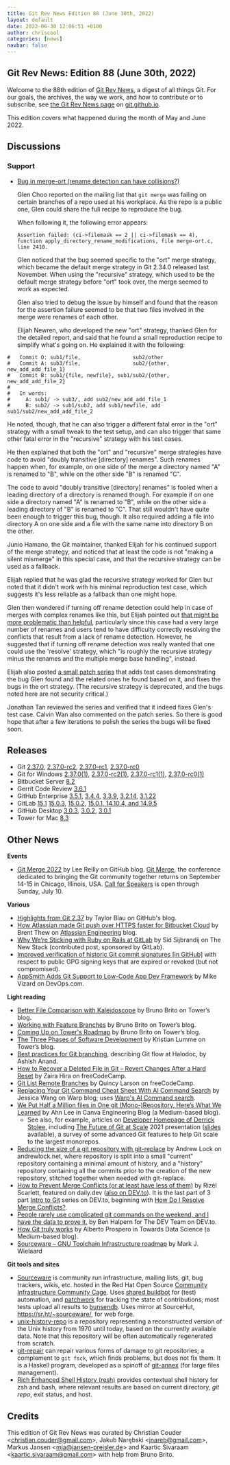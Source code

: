 ```yaml
---
title: Git Rev News Edition 88 (June 30th, 2022)
layout: default
date: 2022-06-30 12:06:51 +0100
author: chriscool
categories: [news]
navbar: false
---
```


## Git Rev News: Edition 88 (June 30th, 2022)

Welcome to the 88th edition of [Git Rev News](https://git.github.io/rev_news/rev_news/),
a digest of all things Git. For our goals, the archives, the way we work, and how to contribute or to
subscribe, see [the Git Rev News page](https://git.github.io/rev_news/rev_news/) on [git.github.io](http://git.github.io).

This edition covers what happened during the month of May and June 2022.

## Discussions

<!---
### General
-->

<!---
### Reviews
-->

### Support

* [Bug in merge-ort (rename detection can have collisions?)](https://public-inbox.org/git/kl6lee006mle.fsf@chooglen-macbookpro.roam.corp.google.com/)

  Glen Choo reported on the mailing list that `git merge` was failing
  on certain branches of a repo used at his workplace. As the repo is
  a public one, Glen could share the full recipe to reproduce the bug.

  When following it, the following error appears:

  `Assertion failed: (ci->filemask == 2 || ci->filemask == 4), function apply_directory_rename_modifications, file merge-ort.c, line 2410.`

  Glen noticed that the bug seemed specific to the "ort" merge
  strategy, which became the default merge strategy in Git 2.34.0
  released last November.  When using the "recursive" strategy,
  which used to be the default merge strategy before "ort" took over,
  the merge seemed to work as expected.

  Glen also tried to debug the issue by himself and found that the
  reason for the assertion failure seemed to be that two files
  involved in the merge were renames of each other.

  Elijah Newren, who developed the new "ort" strategy, thanked Glen
  for the detailed report, and said that he found a small reproduction
  recipe to simplify what's going on. He explained it with the
  following:

```
#   Commit O: sub1/file,                 sub2/other
#   Commit A: sub3/file,                 sub2/{other, new_add_add_file_1}
#   Commit B: sub1/{file, newfile}, sub1/sub2/{other, new_add_add_file_2}
#
#   In words:
#     A: sub1/ -> sub3/, add sub2/new_add_add_file_1
#     B: sub2/ -> sub1/sub2, add sub1/newfile, add sub1/sub2/new_add_add_file_2
```

  He noted, though, that he can also trigger a different fatal error
  in the "ort" strategy with a small tweak to the test setup, and can
  also trigger that same other fatal error in the "recursive" strategy
  with his test cases.

  He then explained that both the "ort" and "recursive" merge
  strategies have code to avoid "doubly transitive [directory]
  renames". Such renames happen when, for example, on one side of the
  merge a directory named "A" is renamed to "B", while on the other
  side "B" is renamed "C".

  The code to avoid "doubly transitive [directory] renames" is fooled
  when a leading directory of a directory is renamed though. For
  example if on one side a directory named "A" is renamed to "B",
  while on the other side a leading directory of "B" is renamed to
  "C".  That still wouldn't have quite been enough to trigger this
  bug, though.  It also required adding a file into directory A on one
  side and a file with the same name into directory B on the other.

  Junio Hamano, the Git maintainer, thanked Elijah for his continued
  support of the merge strategy, and noticed that at least the code is
  not "making a silent mismerge" in this special case, and that the
  recursive strategy can be used as a fallback.

  Elijah replied that he was glad the recursive strategy worked for
  Glen but noted that it didn't work with his minimal reproduction
  test case, which suggests it's less reliable as a fallback than one
  might hope.

  Glen then wondered if turning off rename detection could help in
  case of merges with complex renames like this, but Elijah pointed
  out [that might be more problematic than
  helpful](https://lore.kernel.org/git/CABPp-BGN0DoSr3bcjTmGZkcoj_dSVzOgFUQ++R=_z8v=nAJsTg@mail.gmail.com/),
  particularly since this case had a very large number of renames and
  users tend to have difficulty correctly resolving the conflicts that
  result from a lack of rename detection.  However, he suggested that
  if turning off rename detection was really wanted that one could use
  the 'resolve' strategy, which "is roughly the recursive strategy
  minus the renames and the multiple merge base handling", instead.

  Elijah also posted [a small patch
  series](https://lore.kernel.org/git/pull.1268.git.1655871651.gitgitgadget@gmail.com/)
  that adds test cases demonstrating the bug Glen found and the
  related ones he found based on it, and fixes the bugs in the ort
  strategy.  (The recursive strategy is deprecated, and the bugs noted
  here are not security critical.)

  Jonathan Tan reviewed the series and verified that it indeed fixes
  Glen's test case. Calvin Wan also commented on the patch series. So
  there is good hope that after a few iterations to polish the series
  the bugs will be fixed soon.

<!---
## Developer Spotlight:
-->

## Releases

+ Git [2.37.0](https://public-inbox.org/git/xmqqy1xinf00.fsf@gitster.g/),
[2.37.0-rc2](https://public-inbox.org/git/xmqqedzg4hqj.fsf@gitster.g/),
[2.37.0-rc1](https://public-inbox.org/git/xmqqv8syloqp.fsf@gitster.g/),
[2.37.0-rc0](https://public-inbox.org/git/xmqqwndk10gg.fsf@gitster.g/)
+ Git for Windows [2.37.0(1)](https://github.com/git-for-windows/git/releases/tag/v2.37.0.windows.1),
[2.37.0-rc2(1)](https://github.com/git-for-windows/git/releases/tag/v2.37.0-rc2.windows.1),
[2.37.0-rc1(1)](https://github.com/git-for-windows/git/releases/tag/v2.37.0-rc1.windows.1),
[2.37.0-rc0(1)](https://github.com/git-for-windows/git/releases/tag/v2.37.0-rc0.windows.1)
+ Bitbucket Server [8.2](https://confluence.atlassian.com/bitbucketserver/bitbucket-server-release-notes-872139866.html)
+ Gerrit Code Review [3.6.1](https://www.gerritcodereview.com/3.6.html#361)
+ GitHub Enterprise [3.5.1](https://help.github.com/enterprise-server@3.5/admin/release-notes#3.5.1),
[3.4.4](https://help.github.com/enterprise-server@3.4/admin/release-notes#3.4.4),
[3.3.9](https://help.github.com/enterprise-server@3.3/admin/release-notes#3.3.9),
[3.2.14](https://help.github.com/enterprise-server@3.2/admin/release-notes#3.2.14),
[3.1.22](https://help.github.com/enterprise-server@3.1/admin/release-notes#3.1.22)
+ GitLab [15.1](https://about.gitlab.com/releases/2022/06/22/gitlab-15-1-released/)
[15.0.3](https://about.gitlab.com/releases/2022/06/16/gitlab-15-0-3-released/),
[15.0.2](https://about.gitlab.com/releases/2022/06/06/gitlab-15-0-2-released/),
[15.0.1, 14.10.4, and 14.9.5](https://about.gitlab.com/releases/2022/06/01/critical-security-release-gitlab-15-0-1-released/)
+ GitHub Desktop [3.0.3](https://desktop.github.com/release-notes/),
[3.0.2](https://desktop.github.com/release-notes/),
[3.0.1](https://desktop.github.com/release-notes/)
+ Tower for Mac [8.3](https://www.git-tower.com/release-notes/mac?show_tab=release-notes)

## Other News
__Events__
+ [Git Merge 2022](https://github.blog/2022-06-15-git-merge-2022/)
  by Lee Reilly on GitHub blog.
  [Git Merge](http://git-merge.com/), the conference dedicated to bringing the Git community together
  returns on September 14-15 in Chicago, Illinois, USA.
  [Call for Speakers](https://sessionize.com/git-merge-2022) is open through Sunday, July 10.

__Various__
+ [Highlights from Git 2.37](https://github.blog/2022-06-27-highlights-from-git-2-37/)
  by Taylor Blau on GitHub's blog.
+ [How Atlassian made Git push over HTTPS faster for Bitbucket Cloud](https://www.atlassian.com/engineering/faster-git-push-over-https-for-bitbucket-cloud)
  by Brent Thew on [Atlassian Engineering](https://www.atlassian.com/engineering) blog.
+ [Why We’re Sticking with Ruby on Rails at GitLab](https://thenewstack.io/why-were-sticking-with-ruby-on-rails-at-gitlab/)
  by Sid Sijbrandij on The New Stack (contributed post, sponsored by GitLab).
+ [Improved verification of historic Git commit signatures \[in GitHub\]](https://github.blog/changelog/2022-05-31-improved-verification-of-historic-git-commit-signatures/)
  with respect to public GPG signing keys that are expired or revoked (but not compromised).
+ [AppSmith Adds Git Support to Low-Code App Dev Framework](https://devops.com/appsmith-adds-git-support-to-low-code-app-dev-framework/)
  by Mike Vizard on DevOps\.com.

__Light reading__
+ [Better File Comparison with Kaleidoscope](https://www.git-tower.com/blog/kaleidoscope/) by Bruno Brito on Tower’s blog.
+ [Working with Feature Branches](https://www.git-tower.com/blog/working-with-feature-branches/) by Bruno Brito on Tower’s blog.
+ [Coming Up on Tower's Roadmap](https://www.git-tower.com/blog/coming-up-on-the-roadmap-2022/) by Bruno Brito on Tower’s blog.
+ [The Three Phases of Software Development](https://www.git-tower.com/blog/three-phases-of-software-development/) by Kristian Lumme on Tower’s blog.
+ [Best practices for Git branching](https://blogs.halodoc.io/best-practices-for-git/),
  describing Git flow at Halodoc, by Ashish Anand.
+ [How to Recover a Deleted File in Git – Revert Changes After a Hard Reset](https://www.freecodecamp.org/news/how-to-recover-a-deleted-file-in-git/)
  by Zaira Hira on freeCodeCamp.
+ [Git List Remote Branches](https://www.freecodecamp.org/news/git-list-remote-branches/)
  by Quincy Larson on freeCodeCamp.
+ [Replacing Your Git Command Cheat Sheet With AI Command Search](https://www.warp.dev/blog/replace-git-cheat-sheet-ai-command-search)
  by Jessica Wang on Warp blog; uses [Warp's AI Command search](https://docs.warp.dev/features/ai-command-search#:~:text=Press%20CTRL%2D%60%20to%20open,ENTER%20to%20generate%20the%20command.).
+ [We Put Half a Million files in One git (Mono-)Repository, Here’s What We Learned](https://canvatechblog.com/we-put-half-a-million-files-in-one-git-repository-heres-what-we-learned-ec734a764181)
  by Ahn Lee in Canva Engineering Blog (a Medium-based blog).
    + See also, for example, articles on [Developer Homepage of Derrick Stolee](https://stolee.dev/),
      including [The Future of Git at Scale](https://www.youtube.com/watch?v=pXdabSCz4JA) 2021 presentation
      ([slides](https://stolee.dev/docs/universe-2020.pdf) available),
      a survey of some advanced Git features to help Git scale to the largest monorepos.
+ [Reducing the size of a git repository with git-replace](https://andrewlock.net/reducing-the-size-of-a-git-repository-with-git-replace/)
  by Andrew Lock on andrewlock\.net, where repository is split into
  a small "current" repository containing a minimal amount of history, and
  a "history" repository containing all the commits prior to the creation of the new repository,
  stitched together when needed with git-replace.
+ [How to Prevent Merge Conflicts (or at least have less of them)](https://blackgirlbytes.dev/how-to-prevent-merge-conflicts)
  by Rizèl Scarlett, featured on daily.dev ([also on DEV.to](https://dev.to/github/how-to-prevent-merge-conflicts-or-at-least-have-less-of-them-109p)).
  It is the last part
  of 3 part [Intro to Git](https://dev.to/blackgirlbytes/series/17601) series on DEV\.to,
  beginning with [How Do I Resolve Merge Conflicts?](https://dev.to/github/how-do-i-resolve-merge-conflicts-5438).
+ [People rarely use complicated git commands on the weekend, and I have the data to prove it.](https://dev.to/devteam/people-rarely-use-complicated-git-commands-on-the-weekend-and-i-have-the-data-to-prove-it-3ae2)
  by Ben Halpern for The DEV Team on DEV\.to.
+ [How Git truly works](https://towardsdatascience.com/how-git-truly-works-cd9c375966f6)
  by Alberto Prospero in Towards Data Science (a Medium-based blog).
+ [Sourceware – GNU Toolchain Infrastructure roadmap](https://gnu.wildebeest.org/blog/mjw/2022/06/22/sourceware-gnu-toolchain-infrastructure-roadmap/)
  by Mark J. Wielaard

__Git tools and sites__
+ [Sourceware](https://sourceware.org/) is community run infrastructure, mailing lists,
  git, bug trackers, wikis, etc. hosted in the Red Hat Open Source
  [Community Infrastructure Community Cage](https://osci.io/tenants/).
  Uses [shared buildbot](https://builder.sourceware.org/) for (test) automation,
  and [patchwork](https://patchwork.sourceware.org/) for tracking the state of contributions;
  most tests upload all results to [bunsendb](https://sourceware.org/git/bunsendb.git).
  Uses mirror at SourceHut, <https://sr.ht/~sourceware/>, for web forge.
+ [unix-history-repo](https://github.com/dspinellis/unix-history-repo) is a repository
  representing a reconstructed version of the Unix history from 1970 until today,
  based on the currently available data.  Note that this repository will be often
  automatically regenerated from scratch.
+ [git-repair](http://git-repair.branchable.com/) can repair various forms of damage to git repositories;
  a complement to `git fsck`, which finds problems, but does not fix them.
  It is a Haskell program,
  developed as a spinoff of [git-annex](http://git-annex.branchable.com/) (for large files management).
+ [Rich Enhanced Shell History (resh)](https://github.com/curusarn/resh)
  provides contextual shell history for zsh and bash,
  where relevant results are based on current directory, _git repo_, exit status, and host.

## Credits

This edition of Git Rev News was curated by
Christian Couder &lt;<christian.couder@gmail.com>&gt;,
Jakub Narębski &lt;<jnareb@gmail.com>&gt;,
Markus Jansen &lt;<mja@jansen-preisler.de>&gt; and
Kaartic Sivaraam &lt;<kaartic.sivaraam@gmail.com>&gt;
with help from Bruno Brito.
